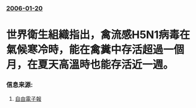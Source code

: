 ### [2006-01-20](/news/2006/01/20/index.md)

##### 
# 世界衛生組織指出，禽流感H5N1病毒在氣候寒冷時，能在禽糞中存活超過一個月，在夏天高溫時也能存活近一週。




### 信息来源:

1. [自由電子報](https://web.archive.org/web/20060824064316/http://www.libertytimes.com.tw/2006/new/jan/22/today-int5.htm)
